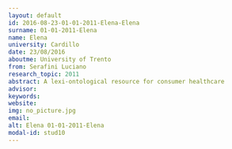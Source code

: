 ```yaml
---
layout: default 
id: 2016-08-23-01-01-2011-Elena-Elena
surname: 01-01-2011-Elena
name: Elena
university: Cardillo
date: 23/08/2016
aboutme: University of Trento
from: Serafini Luciano
research_topic: 2011
abstract: A lexi-ontological resource for consumer healthcare
advisor: 
keywords: 
website: 
img: no_picture.jpg
email: 
alt: Elena 01-01-2011-Elena
modal-id: stud10
---
```

